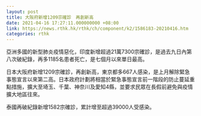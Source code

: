 ```yaml
---
layout: post
title: 大阪府新增1209宗確診　再創新高
date: 2021-04-16 17:27:11.000000000 +08:00
link: https://news.rthk.hk/rthk/ch/component/k2/1586183-20210416.htm
categories: rthk
---
```


亞洲多國的新型肺炎疫情惡化，印度新增超過21萬7300宗確診，是過去九日內第八次破紀錄，再多1185名患者死亡，是七個月以來單日最高。

日本大阪府新增1209宗確診，再創新高，東京都多667人感染，是上月解除緊急事態宣言以來第二高。日本政府計劃將相當於緊急事態宣言前一階段的防止蔓延重點措施，擴大至埼玉、千葉、神奈川及愛知4縣，並要求民眾在長假前避免與疫情擴大地區往來。

泰國再破紀錄新增1582宗確診，累計增至超過39000人受感染。
